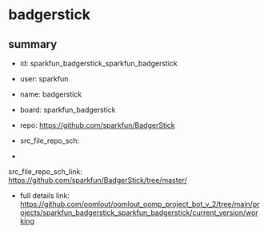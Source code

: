 # badgerstick
 
## summary 
* id: sparkfun_badgerstick_sparkfun_badgerstick
* user: sparkfun
* name: badgerstick
* board: sparkfun_badgerstick
* repo: https://github.com/sparkfun/BadgerStick



* src_file_repo_sch: 
*
 src_file_repo_sch_link: https://github.com/sparkfun/BadgerStick/tree/master/
* full details link: https://github.com/oomlout/oomlout_oomp_project_bot_v_2/tree/main/projects/sparkfun_badgerstick_sparkfun_badgerstick/current_version/working  






